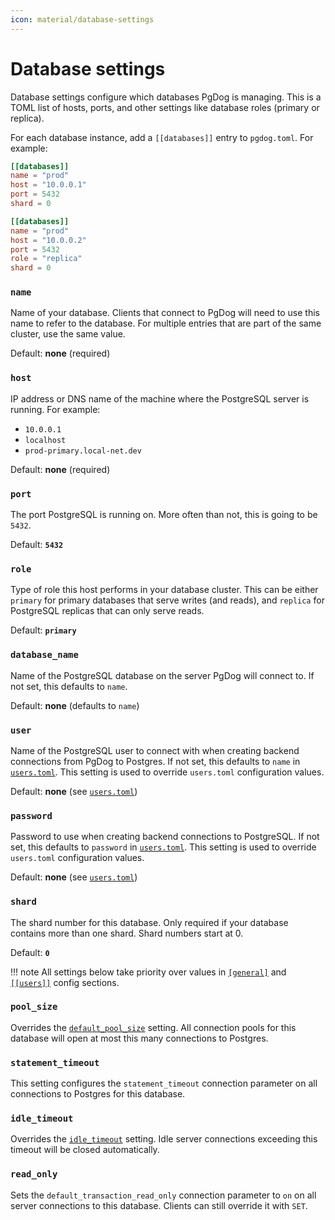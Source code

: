 ```yaml
---
icon: material/database-settings
---
```

# Database settings

Database settings configure which databases PgDog is managing. This is a TOML list of hosts, ports, and other settings like database roles (primary or replica).

For each database instance, add a `[[databases]]` entry to `pgdog.toml`. For example:

```toml
[[databases]]
name = "prod"
host = "10.0.0.1"
port = 5432
shard = 0

[[databases]]
name = "prod"
host = "10.0.0.2"
port = 5432
role = "replica"
shard = 0
```

### `name`

Name of your database. Clients that connect to PgDog will need to use this name to refer to the database. For multiple entries that are part of
the same cluster, use the same value.

Default: **none** (required)


### `host`

IP address or DNS name of the machine where the PostgreSQL server is running. For example:

- `10.0.0.1`
- `localhost`
- `prod-primary.local-net.dev`

Default: **none** (required)

### `port`

The port PostgreSQL is running on. More often than not, this is going to be `5432`.

Default: **`5432`**

### `role`

Type of role this host performs in your database cluster. This can be either `primary` for primary databases that serve writes (and reads),
and `replica` for PostgreSQL replicas that can only serve reads.

Default: **`primary`**

### `database_name`

Name of the PostgreSQL database on the server PgDog will connect to. If not set, this defaults to `name`.

Default: **none** (defaults to `name`)

### `user`

Name of the PostgreSQL user to connect with when creating backend connections from PgDog to Postgres. If not set, this defaults to `name` in [`users.toml`](../users.toml/users.md). This setting is used to override `users.toml` configuration values.

Default: **none** (see [`users.toml`](../users.toml/users.md))

### `password`

Password to use when creating backend connections to PostgreSQL. If not set, this defaults to `password` in [`users.toml`](../users.toml/users.md). This setting is used to override `users.toml` configuration values.

Default: **none** (see [`users.toml`](../users.toml/users.md))

### `shard`

The shard number for this database. Only required if your database contains more than one shard. Shard numbers start at 0.

Default: **`0`**

!!! note
    All settings below take priority over values in [`[general]`](general.md) and [`[[users]]`](../users.toml/users.md) config sections.

### `pool_size`

Overrides the [`default_pool_size`](general.md#default_pool_size) setting. All connection pools for this database will open at most this many connections to Postgres.

### `statement_timeout`

This setting configures the `statement_timeout` connection parameter on all connections to Postgres for this database.

### `idle_timeout`

Overrides the [`idle_timeout`](general.md#idle_timeout) setting. Idle server connections exceeding this timeout will be closed automatically.

### `read_only`

Sets the `default_transaction_read_only` connection parameter to `on` on all server connections to this database. Clients can still override it with `SET`.
